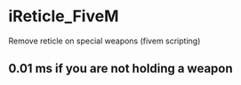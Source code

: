 # iReticle_FiveM

Remove reticle on special weapons (fivem scripting)

## 0.01 ms if you are not holding a weapon
